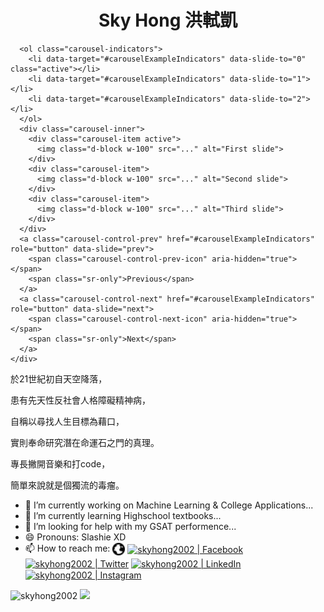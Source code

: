 <h1 style="text-align:center">Sky Hong 洪軾凱</h1>

```<div id="carouselExampleIndicators" class="carousel slide" data-ride="carousel">
  <ol class="carousel-indicators">
    <li data-target="#carouselExampleIndicators" data-slide-to="0" class="active"></li>
    <li data-target="#carouselExampleIndicators" data-slide-to="1"></li>
    <li data-target="#carouselExampleIndicators" data-slide-to="2"></li>
  </ol>
  <div class="carousel-inner">
    <div class="carousel-item active">
      <img class="d-block w-100" src="..." alt="First slide">
    </div>
    <div class="carousel-item">
      <img class="d-block w-100" src="..." alt="Second slide">
    </div>
    <div class="carousel-item">
      <img class="d-block w-100" src="..." alt="Third slide">
    </div>
  </div>
  <a class="carousel-control-prev" href="#carouselExampleIndicators" role="button" data-slide="prev">
    <span class="carousel-control-prev-icon" aria-hidden="true"></span>
    <span class="sr-only">Previous</span>
  </a>
  <a class="carousel-control-next" href="#carouselExampleIndicators" role="button" data-slide="next">
    <span class="carousel-control-next-icon" aria-hidden="true"></span>
    <span class="sr-only">Next</span>
  </a>
</div>
```
於21世紀初自天空降落，

患有先天性反社會人格障礙精神病，

自稱以尋找人生目標為藉口，

實則奉命研究潛在命運石之門的真理。

專長撇開音樂和打code，

簡單來說就是個獨流的毒瘤。

- 🔭 I’m currently working on Machine Learning & College Applications...
- 🌱 I’m currently learning Highschool textbooks...
- 🤔 I’m looking for help with my GSAT performence...<!-- - 💬 Ask me about anything related to my  -->
- 😄 Pronouns: Slashie XD
- 📫 How to reach me:
[<img align="center" alt="skyhong2002 | Website" width="20px" src="https://raw.githubusercontent.com/iconic/open-iconic/master/svg/globe.svg" />][website]
[<img align="center" alt="skyhong2002 | Facebook" width="20px" src="https://cdn.jsdelivr.net/npm/simple-icons@3.4.0/icons/facebook.svg" />][facebook]
[<img align="center" alt="skyhong2002 | Twitter" width="20px" src="https://cdn.jsdelivr.net/npm/simple-icons@v3/icons/twitter.svg" />][twitter]
[<img align="center" alt="skyhong2002 | LinkedIn" width="20px" src="https://cdn.jsdelivr.net/npm/simple-icons@v3/icons/linkedin.svg" />][linkedin]
[<img align="center" alt="skyhong2002 | Instagram" width="20px" src="https://cdn.jsdelivr.net/npm/simple-icons@v3/icons/instagram.svg" />][instagram]

[website]: https://skyhong2002.github.io
[twitter]: https://twitter.com/skyhong2002
[facebook]: https://www.facebook.com/skyhong2002
[instagram]: https://www.instagram.com/skychopath
[linkedin]: https://www.linkedin.com/in/skyhong2002

<img src="https://github-readme-stats.vercel.app/api?username=skyhong2002&show_icons=true" alt="skyhong2002" />

<img src="https://github-readme-stats.vercel.app/api/top-langs/?username=skyhong2002&theme=graywhite" />
